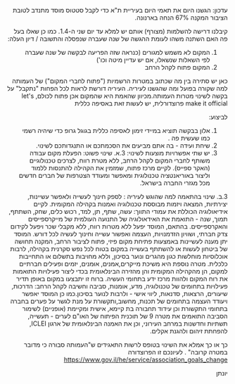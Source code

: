 <div dir="rtl">

עדכון: הגשנו היום את תאמי היום בעיריית ת"א כדי לקבל סטטוס מוסד מתנדב לטובת הציבור המקנה 67% הנחה בארנונה.  

קיבלנו דרישה להשלמות (מצורף) אותם יש למלא עד יום שני ה-1.4. 
כמו כן שאלו בעל פה האם השתנה משהו לעומת ההגשה של שנה שעברה שנפסלה והתשובה / דיון העלה:

1. המקום לא משמש למגורים (כנראה שזה הפריעה לבקשה של שנה שעברה לפי השאלות שנשאלו, אם יש עדיין מיטה וכו')
2. המקום פתוח לקהל הרחב

כאן יש סתירה בין מה שכתוב במטרות הרשמיות ("פתוח לחברי המקום") של העמותה למה שקורה בפועל ומה שהגשנו לעיריה. 
העיריה דורשת לראות לכל הפחות "נתקבל" על בקשה לשינוי מטרות העמותה.מכיוון שהאמת היא שהמקום אכן פתוח לכולם, let's make it official
פרוצדורלית, יש לעשות זאת באסיפה כללית

לביצוע:
1.  אלון בבקשה תוציא במיידי זימון לאסיפה כללית בגוגל גרופ כדי שיהיה רשמי כמו שעשית פה . 
2. שיחת ועידה -  בה אתם מביעים את הסכמתכם או התנגדותכם לשינוי.
3. יש שתי אפשרויות מוצעות לשינוי:
3.א. שינוי פשוט:
הפעלת מקום עבודה משותף לחברי המקום לקהל הרחב, ללא מטרת רווח, לצרכים טכנולוגיים (האקר ספייס). לקיים מרכז פתוח, שמזמין את הקהילה להתנסות ללמוד וליצור באוריאנטציה טכנולוגית ומאפשר ומעודד הצטרפות של חברים חדשים מכל מגזרי החברה בישראל.

 3.ב. שינוי בהתאמה למה שהוגש לעיריה :
לספק חינוך לעשייה ולאפשר עשיינות, יצירתיות, המצאה ויזמות מבוססת טכנולוגיה ואמנות בקהילה המקומית. לקיים אידיאולוגיה הכוללת את עמודי התווך: עשה, שתף, תן, למד, רכוש כלים, שחק, השתתף, תמוך, שנה - התואמת את האידאולוגיה של התנועה העולמית של מייקרספייסים והאקרספייסים. בהתאם, המוסד יפעל ללא מטרות רווח, ללא מקבלי שכר ויפעל לקידום צדק חברתי, ושוויון הזדמנויות, העצמה ואפשור עשייה וחינוך לעשיה לכל דורש. המוסד יתן מענה לעשיינות באמצעות פתיחת מקום פיזי, פתוח לציבור הרחב, המקנה תחושה של ביטחון לעשות או להשתתף בעשייה במקום בטוח לכל נפש סקרנית בקהילה, לרבות אוכלוסיות מוחלשות כגון מהגרים ונוער בסיכון, וללא מחויבות בתשלום או התחייבות כלכלית. מטרה נוספת היא משיכת מייקרים,אמנים, אוּמנים,  יזמים ופעילים חברתיים למקום, הן מהקהילה המקומית והן מהזירה הבינלאומית בכדי ליצור פעילויות התואמות את רוח המקום ולהוות מרכז ידע בתחומי העשיה. ברוח זו יתבצעו במקום באופן תדיר פעילויות בתחומים של טכנולוגיה, מדע, אומנות, סביבה וחשיבה לקהל הרחב: הדרכות, שיעורים, הרצאות, סדנאות, ליווי אישי - ולרבות לנוער בסיכון.כמו כן המוסד יאפשר ויעודד העצמה בתחומים של תכנות, מחשוב,ותקשורת על מנת לגשר על פערים בחברה בתחומי התקשורת וכן עידוד תחבורה בת קיימא, אישית ומקיימת (אופניים) לשימור הסביבה התואמים את מטרה 9 של תוכנית הפיתוח של האו"ם לערים - תעשייה, תשתיות וחדשנות במרחב העירוני, וכן את האמנה הבינלאומית של ארגון ICLEI, להפחתת זיהום  ולהגנת אקלים. 

כך או כך אמלא את השינוי בטופס לרשות התאגידים ש"העמותה סבורה כי מדובר במטרה קרובה" . 
לעיונכם זו הפרוצדורה https://www.gov.il/he/service/association_goals_change

יונתן
